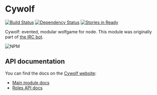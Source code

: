 Cywolf
======
[![Build Status](https://travis-ci.org/WhiskTech/cywolf.png?branch=master)](https://travis-ci.org/WhiskTech/cywolf) [![Dependency Status](https://gemnasium.com/WhiskTech/cywolf.png)](https://gemnasium.com/WhiskTech/cywolf) [![Stories in Ready](https://badge.waffle.io/WhiskTech/whiskchat-server.png?label=ready)](https://waffle.io/WhiskTech/whiskchat-server) 

Cywolf: evented, modular wolfgame for node.
This module was originally part of [the IRC bot](http://github.com/whiskers75/cyril).

![NPM](https://nodei.co/npm/cywolf.png?downloads=true&stars=true)

## API documentation

You can find the docs on the [Cywolf website](http://cywolf.co.uk):
- [Main module docs](http://cywolf.co.uk/docs/index.html)
- [Roles API docs](http://cywolf.co.uk/docs/villager.html)
